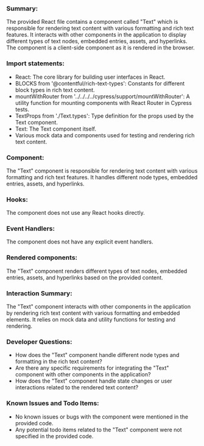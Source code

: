 ### Summary:
The provided React file contains a component called "Text" which is responsible for rendering text content with various formatting and rich text features. It interacts with other components in the application to display different types of text nodes, embedded entries, assets, and hyperlinks. The component is a client-side component as it is rendered in the browser.

### Import statements:
- React: The core library for building user interfaces in React.
- BLOCKS from '@contentful/rich-text-types': Constants for different block types in rich text content.
- mountWithRouter from '../../../../cypress/support/mountWithRouter': A utility function for mounting components with React Router in Cypress tests.
- TextProps from './Text.types': Type definition for the props used by the Text component.
- Text: The Text component itself.
- Various mock data and components used for testing and rendering rich text content.

### Component:
The "Text" component is responsible for rendering text content with various formatting and rich text features. It handles different node types, embedded entries, assets, and hyperlinks.

### Hooks:
The component does not use any React hooks directly.

### Event Handlers:
The component does not have any explicit event handlers.

### Rendered components:
The "Text" component renders different types of text nodes, embedded entries, assets, and hyperlinks based on the provided content.

### Interaction Summary:
The "Text" component interacts with other components in the application by rendering rich text content with various formatting and embedded elements. It relies on mock data and utility functions for testing and rendering.

### Developer Questions:
- How does the "Text" component handle different node types and formatting in the rich text content?
- Are there any specific requirements for integrating the "Text" component with other components in the application?
- How does the "Text" component handle state changes or user interactions related to the rendered text content?

### Known Issues and Todo Items:
- No known issues or bugs with the component were mentioned in the provided code.
- Any potential todo items related to the "Text" component were not specified in the provided code.